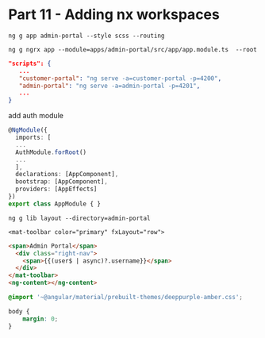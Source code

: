 # Part 11 - Adding nx workspaces

```
ng g app admin-portal --style scss --routing
```

```
ng g ngrx app --module=apps/admin-portal/src/app/app.module.ts  --root
```

```json
"scripts": {
   ...
   "customer-portal": "ng serve -a=customer-portal -p=4200",
   "admin-portal": "ng serve -a=admin-portal -p=4201",
   ...
}
```

add auth module

```ts
@NgModule({
  imports: [
  ...
  AuthModule.forRoot()
  ...
  ],
  declarations: [AppComponent],
  bootstrap: [AppComponent],
  providers: [AppEffects]
})
export class AppModule { }
```

```
ng g lib layout --directory=admin-portal
```

```
<mat-toolbar color="primary" fxLayout="row">
```

```html
<span>Admin Portal</span>
  <div class="right-nav">
    <span>{{(user$ | async)?.username}}</span>
  </div>
</mat-toolbar>
<ng-content></ng-content>
```

```css
@import '~@angular/material/prebuilt-themes/deeppurple-amber.css';

body {
    margin: 0;
}
```

```css

```



